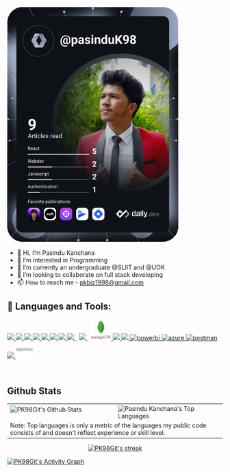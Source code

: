 <a href="https://app.daily.dev/DailyDevTips"><img src="https://github.com/PK98Git/PK98Git/blob/main/devcard.svg" width="400" alt="Pasindu Kanchana's Dev Card"/></a>


- 👋 Hi, I’m Pasindu Kanchana
- 👀 I’m interested in Programming
- 🌱 I’m currently an undergraduate @SLIIT and @UOK
- 💞️ I’m looking to collaborate on full stack developing
- 📫 How to reach me - pkbiz1998@gmail.com



## 🚀 Languages and Tools:

<p align="left"> 
    <a href="https://www.python.org" target="_blank"> <img src="https://img.icons8.com/color/48/000000/python.png"/> </a>
    <a href="https://developer.mozilla.org/en-US/docs/Web/JavaScript" target="_blank"> <img src="https://img.icons8.com/color/48/000000/javascript.png"/> </a>
    <a href="https://reactjs.org/" target="_blank"> <img src="https://img.icons8.com/color/48/000000/react-native.png"/> </a> 
    <a href="https://vuejs.org/" target="_blank"> <img src="https://img.icons8.com/color/48/000000/vue-js.png"/> </a> 
    <a href="https://www.w3.org/html/" target="_blank"> <img src="https://img.icons8.com/color/48/000000/html-5.png"/> </a> 
    <a href="https://www.w3schools.com/css/" target="_blank"> <img src="https://img.icons8.com/color/48/000000/css3.png"/> </a> 
    <a href="https://getbootstrap.com" target="_blank"> <img src="https://img.icons8.com/color/48/000000/bootstrap.png"/> </a>  
    <a style="padding-right:8px;" href="https://nodejs.org" target="_blank"> <img src="https://img.icons8.com/color/48/000000/nodejs.png"/> </a> 
    <a style="padding-right:8px;" href="https://www.mysql.com/" target="_blank"> <img src="https://img.icons8.com/fluent/50/000000/mysql-logo.png"/> </a>
    <a href="https://www.mongodb.com/" target="_blank"> <img src="https://raw.githubusercontent.com/devicons/devicon/master/icons/mongodb/mongodb-original-wordmark.svg" alt="mongodb" width="48" height="48"/> </a> 
    <a href="https://www.java.com" target="_blank"> <img src="https://img.icons8.com/color/48/000000/java-coffee-cup-logo.png"/> </a>
     <a href="https://www.w3schools.com/cpp/default.asp" target="_blank"> <img src="https://img.icons8.com/color/48/000000/c-plus-plus-logo.png"/> </a>
    <a href="https://powerbi.microsoft.com/en-au/" target="_blank"> <img src="https://img.icons8.com/color/48/000000/power-bi.png" alt="powerbi" width="45" height="45"/> </a>
    <a href="https://azure.microsoft.com/en-us/" target="_blank"> <img src="https://img.icons8.com/color/48/000000/azure-1.png" alt="azure" width="45" height="45"/> </a>
    <a href="https://postman.com" target="_blank"> <img src="https://www.vectorlogo.zone/logos/getpostman/getpostman-icon.svg" alt="postman" width="45" height="45"/> </a>   
    <a href="https://redux.js.org" target="_blank"> <img src="https://img.icons8.com/color/48/000000/redux.png"/> </a>
    <a href="https://expressjs.com" target="_blank"> <img src="https://raw.githubusercontent.com/devicons/devicon/master/icons/express/express-original-wordmark.svg" alt="express" width="40" height="40"/> </a>
</p>
<br>
<!---
[![Anurag's GitHub stats](https://github-readme-stats.vercel.app/api?username=PK98Git&show_icons=true&theme=blue-green)](https://github.com/anuraghazra/github-readme-stats)
<br>
--->
<!---
[![Top Langs](https://github-readme-stats.vercel.app/api/top-langs/?username=PK98Git)](https://github.com/anuraghazra/github-readme-stats)
--->
<!---
PK98Git/PK98Git is a ✨ special ✨ repository because its `README.md` (this file) appears on your GitHub profile.
You can click the Preview link to take a look at your changes.
--->

## Github Stats  
<table>

<tr>
    <td valign="top" width="50%">
        <img alt="PK98Git's Github Stats" src="https://github-readme-stats.vercel.app/api?username=PK98Git&show_icons=true&count_private=true&theme=react&hide_border=true&bg_color=0D1117" align="center" style="width: 100%"  />
    </td>
    <td valign="top" width="50%">
        <img alt="Pasindu Kanchana's Top Languages" src="https://github-readme-stats.vercel.app/api/top-langs/?username=PK98Git&langs_count=10&count_private=true&layout=compact&theme=react&hide_border=true&bg_color=0D1117" align="center" style="width: 100%"  />
    </td>
</tr>

<tr>
    <td  width="50%" colspan="2">
        Note: Top languages is only a metric of the languages my public code consists of and doesn't reflect experience or skill level.  
    </td>
</tr>
</table>  

<p align="center">
    <a href="https://github.com/PK98Git/github-readme-streak-stats">
        <img title="🔥 Get streak stats for your profile at git.io/streak-stats" alt="PK98Git's streak" src="https://github-readme-streak-stats.herokuapp.com/?user=PK98Git&theme=black-ice&hide_border=true&stroke=0000&background=060A0CD0"/>
    </a>
</p>

<a href="https://github.com/PK98Git/github-readme-activity-graph"><img alt="PK98Git's Activity Graph" src="https://activity-graph.herokuapp.com/graph?username=PK98Git&bg_color=0D1117&color=5BCDEC&line=5BCDEC&point=FFFFFF&hide_border=true" /></a>
